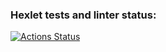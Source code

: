 ### Hexlet tests and linter status:
[![Actions Status](https://github.com/Vyacheslavorlov777/frontend-project-46/actions/workflows/hexlet-check.yml/badge.svg)](https://github.com/Vyacheslavorlov777/frontend-project-46/actions)
